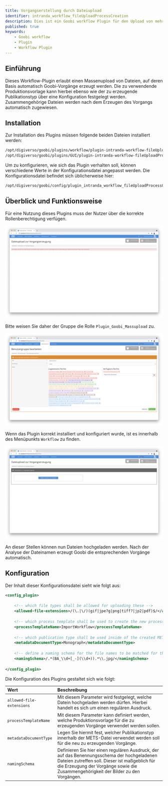 ```yaml
---
title: Vorgangserstellung durch Dateiupload
identifier: intranda_workflow_fileUploadProcessCreation
description: Dies ist ein Goobi workflow Plugin für den Upload von mehreren Dateien, um eine automatische Vorgangserstellung auf Basis der hochgeladenen Dateien zu ermöglichen. Aus Dateien mit ähnlichen Namen werd
published: true
keywords:
    - Goobi workflow
    - Plugin
    - Workflow Plugin
---
```

## Einführung
Dieses Workflow-Plugin erlaubt einen Massenupload von Dateien, auf deren Basis automatisch Goobi-Vorgänge erzeugt werden. Die zu verwendende Produktionsvorlage kann hierbei ebenso wie der zu erzeugende Publikationstyp über eine Konfiguration festgelegt werden. Zusammengehörige Dateien werden nach dem Erzeugen des Vorgangs automatisch zugewiesen.


## Installation
Zur Installation des Plugins müssen folgende beiden Dateien installiert werden:

```bash
/opt/digiverso/goobi/plugins/workflow/plugin-intranda-workflow-fileUploadProcessCreation-base.jar
/opt/digiverso/goobi/plugins/GUI/plugin-intranda-workflow-fileUploadProcessCreation-gui.jar
```

Um zu konfigurieren, wie sich das Plugin verhalten soll, können verschiedene Werte in der Konfigurationsdatei angepasst werden. Die Konfigurationsdatei befindet sich üblicherweise hier:

```bash
/opt/digiverso/goobi/config/plugin_intranda_workflow_fileUploadProcessCreation.xml
```


## Überblick und Funktionsweise
Für eine Nutzung dieses Plugins muss der Nutzer über die korrekte Rollenberechtigung verfügen.

![Ohne korrekte Berechtigung ist das Plugin nicht nutzbar](screen1_de.png)

Bitte weisen Sie daher der Gruppe die Rolle `Plugin_Goobi_Massupload` zu.

![Korrekt zugewiesene Rolle für die Nutzer](screen2_de.png)


Wenn das Plugin korrekt installiert und konfiguriert wurde, ist es innerhalb des Menüpunkts `Workflow` zu finden.

![Geöffnetes Plugin für den Upload](screen3_de.png)

An dieser Stellen können nun Dateien hochgeladen werden. Nach der Analyse der Dateinamen erzeugt Goobi die entsprechenden Vorgänge automatisch.


## Konfiguration
Der Inhalt dieser Konfigurationsdatei sieht wie folgt aus:

```xml
<config_plugin>

    <!-- which file types shall be allowed for uploading these -->
    <allowed-file-extensions>/(\.|\/)(gif|jpe?g|png|tiff?|jp2|pdf)$/</allowed-file-extensions>

    <!-- which process template shall be used to create the new processes -->
    <processTemplateName>ImportWorkflow</processTemplateName>

    <!-- which publication type shall be used inside of the created METS files -->
    <metadataDocumentType>Monograph</metadataDocumentType>

    <!-- define a naming schema for the file names to be matched for the process creation -->
    <namingSchema>/.*(BA_\\d+[_-](\\d+)).*\\.jpg/</namingSchema>

</config_plugin>
```

Die Konfiguration des Plugins gestaltet sich wie folgt:

| Wert | Beschreibung |
| :--- | :--- |
| `allowed-file-extensions` | Mit diesem Parameter wird festgelegt, welche Datein hochgeladen werden dürfen. Hierbei handelt es sich um einen regulären Ausdruck. |
| `processTemplateName` | Mit diesem Parameter kann definiert werden, welche Produktionsvorlage für die zu erzeugenden Vorgänge verwendet werden sollen. |
| `metadataDocumentType` | Legen Sie hiermit fest, welcher Publikationstyp innerhalb der METS-Datei verwendet werden soll für die neu zu erzeugenden Vorgänge. |
| `namingSchema` | Definieren Sie hier einen regulären Ausdruck, der auf das Benennungsschema der hochgeladenen Dateien zutreffen soll. Dieser ist maßgeblich für die Erzeugung der Vorgänge sowie die Zusammengehörigkeit der Bilder zu den Vorgängen. |
